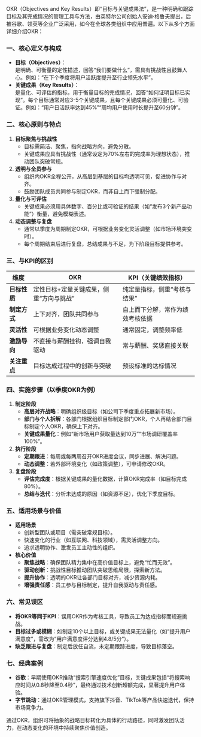 OKR（Objectives and Key Results）即“目标与关键成果法”，是一种明确和跟踪目标及其完成情况的管理工具与方法，由英特尔公司创始人安迪·格鲁夫提出，后被谷歌、领英等企业广泛采用，如今在全球各类组织中应用普遍。以下从多个方面详细介绍OKR：


### **一、核心定义与构成**
- **目标（Objectives）**：  
  是明确、可衡量的定性描述，回答“我们要做什么”，需具有挑战性且鼓舞人心。例如：“在下个季度将用户活跃度提升至行业领先水平”。
- **关键成果（Key Results）**：  
  是量化、可评估的指标，用于衡量目标的完成情况，回答“如何证明目标已实现”。每个目标通常对应3-5个关键成果，且每个关键成果必须可量化、可验证。例如：“用户日活跃率达到45%”“周均用户使用时长提升至60分钟”。


### **二、核心原则与特点**
1. **目标聚焦与挑战性**  
   - 目标需简洁、聚焦，指向战略方向，避免分散。  
   - 关键成果应具有挑战性（通常设定为70%左右的完成率为理想状态），推动团队突破常规。
2. **透明与全员参与**  
   - 组织内OKR全程公开，从高层到基层的目标均透明可见，促进协作与对齐。  
   - 鼓励团队成员共同参与制定OKR，而非自上而下强制分配。
3. **量化与可评估**  
   - 关键成果必须用具体数字、百分比或可验证的结果（如“发布3个新产品功能”）衡量，避免模糊表述。
4. **动态调整与复盘**  
   - 通常以季度为周期制定OKR，可根据业务变化灵活调整（如市场环境突变时）。  
   - 每个周期结束后进行复盘，总结成果与不足，为下阶段目标提供参考。


### **三、与KPI的区别**
| **维度**       | **OKR**                          | **KPI（关键绩效指标）**              |
|----------------|----------------------------------|-------------------------------------|
| **目标性质**   | 定性目标+定量关键成果，侧重“方向与挑战” | 纯定量指标，侧重“考核与结果”        |
| **制定方式**   | 上下对齐，团队共同参与            | 自上而下分解，常作为绩效考核依据    |
| **灵活性**     | 可根据业务变化动态调整            | 通常固定，调整频率低                |
| **激励导向**   | 不直接与薪酬挂钩，强调自我驱动    | 常与薪酬、奖惩直接关联              |
| **关注重点**   | 目标达成过程中的创新与突破        | 预设标准的达标情况                  |


### **四、实施步骤（以季度OKR为例）**
1. **制定阶段**  
   - **高层对齐战略**：明确组织级目标（如公司下季度重点拓展新市场）。  
   - **部门与个人拆解**：各部门根据组织目标制定部门OKR，个人再结合部门目标制定个人OKR，确保上下对齐。  
   - **关键成果量化**：例如“新市场用户获取量达到10万”“市场调研覆盖率100%”。
2. **执行阶段**  
   - **定期跟进**：每周或每两周召开OKR进度会议，同步进展、解决问题。  
   - **动态调整**：若外部环境变化（如政策调整），可申请修改OKR。
3. **复盘阶段**  
   - **评估完成度**：根据关键成果的量化数据，计算OKR完成率（如目标完成80%）。  
   - **总结与迭代**：分析未达成的原因（如资源不足），优化下季度目标。


### **五、适用场景与价值**
- **适用场景**  
  - 创新型团队或项目（需突破常规目标）。  
  - 快速变化的行业（如互联网、科技领域），需灵活调整方向。  
  - 追求透明协作、激发员工主动性的组织。
- **核心价值**  
  - **聚焦战略**：确保团队精力集中在高价值目标上，避免“忙而无效”。  
  - **驱动创新**：挑战性目标推动团队突破思维局限，探索新方法。  
  - **提升协作**：透明的OKR让各部门目标对齐，减少资源内耗。  
  - **增强责任感**：员工参与目标制定，提升自我驱动与责任感。


### **六、常见误区**
- **将OKR等同于KPI**：误用OKR作为考核工具，导致员工为达成指标而规避挑战。  
- **目标过多或模糊**：如制定10个以上目标，或关键成果无法量化（如“提升用户满意度”，需改为“用户满意度评分达到4.8/5分”）。  
- **缺乏跟进与复盘**：制定后放任自流，未定期跟踪进度，导致目标落空。


### **七、经典案例**
- **谷歌**：早期使用OKR推动“搜索引擎速度优化”目标，关键成果包括“将搜索响应时间从0.8秒降至0.4秒”，最终通过技术创新超额完成，显著提升用户体验。  
- **字节跳动**：通过OKR管理模式，支持旗下抖音、TikTok等产品快速迭代，保持市场竞争力。

通过OKR，组织可将抽象的战略目标转化为具体的行动路径，同时激发团队活力，在动态变化的环境中持续聚焦价值创造。